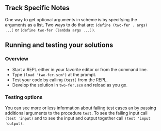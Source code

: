 ## Track Specific Notes

One way to get optional arguments in scheme is by specifying the arguments as a list\.
Two ways to do that are: `(define (two-fer . args) ...)` or `(define two-fer (lambda args ...))`\.
## Running and testing your solutions

### Overview


* Start a REPL either in your favorite editor or from
the command line\.
* Type `(load "two-fer.scm")` at the prompt\.
* Test your code by calling `(test)` from the REPL\.
* Develop the solution in `two-fer.scm` and reload as you go\.

### Testing options

You can see more or less information about
failing test cases an by passing additional arguments to the
procedure `test`\.
To see the failing input call `(test 'input)` and to see the input and output together call `(test 'input 'output)`\.
